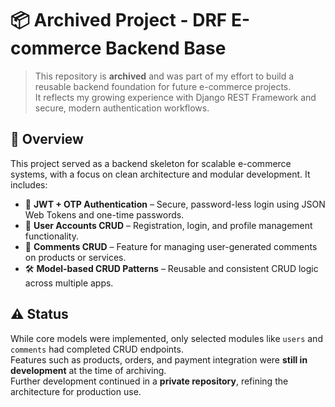 # 📦 Archived Project - DRF E-commerce Backend Base

> This repository is **archived** and was part of my effort to build a reusable backend foundation for future e-commerce projects.  
> It reflects my growing experience with Django REST Framework and secure, modern authentication workflows.

## 🚀 Overview

This project served as a backend skeleton for scalable e-commerce systems, with a focus on clean architecture and modular development. It includes:

- 🔐 **JWT + OTP Authentication** – Secure, password-less login using JSON Web Tokens and one-time passwords.
- 👤 **User Accounts CRUD** – Registration, login, and profile management functionality.
- 💬 **Comments CRUD** – Feature for managing user-generated comments on products or services.
- 🛠️ **Model-based CRUD Patterns** – Reusable and consistent CRUD logic across multiple apps.

## ⚠️ Status

While core models were implemented, only selected modules like `users` and `comments` had completed CRUD endpoints.  
Features such as products, orders, and payment integration were **still in development** at the time of archiving.  
Further development continued in a **private repository**, refining the architecture for production use.
